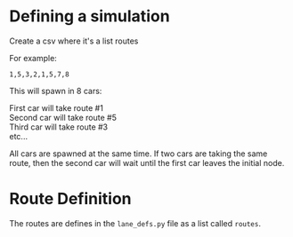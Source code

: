 # Defining a simulation

Create a csv where it's a list routes

For example:

```csv
1,5,3,2,1,5,7,8
```

This will spawn in 8 cars:

First car will take route #1  
Second car will take route #5  
Third car will take route #3  
etc...   

All cars are spawned at the same time.
If two cars are taking the same route, then the second car will
wait until the first car leaves the initial node.


# Route Definition  
The routes are defines in the `lane_defs.py` file as a list called `routes`.